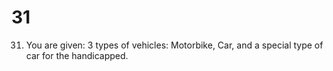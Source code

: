 # 31
31. You are given: 3 types of vehicles: Motorbike, Car, and a special type of car for the handicapped.
